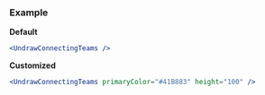 ### Example

**Default**
```jsx
<UndrawConnectingTeams />
```

**Customized**
```jsx
<UndrawConnectingTeams primaryColor="#41B883" height="100" />
```
